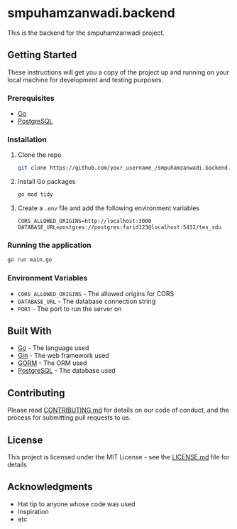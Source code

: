 # smpuhamzanwadi.backend

This is the backend for the smpuhamzanwadi project.

## Getting Started

These instructions will get you a copy of the project up and running on your local machine for development and testing purposes.

### Prerequisites

- [Go](https://golang.org/)
- [PostgreSQL](https://www.postgresql.org/)

### Installation

1. Clone the repo
   ```sh
   git clone https://github.com/your_username_/smpuhamzanwadi.backend.git
   ```
2. Install Go packages
   ```sh
   go mod tidy
   ```
3. Create a `.env` file and add the following environment variables
   ```
   CORS_ALLOWED_ORIGINS=http://localhost:3000
   DATABASE_URL=postgres://postgres:farid123@localhost:5432/tes_sdu
   ```

### Running the application

```sh
go run main.go
```

### Environment Variables

- `CORS_ALLOWED_ORIGINS` - The allowed origins for CORS
- `DATABASE_URL` - The database connection string
- `PORT` - The port to run the server on

## Built With

* [Go](https://golang.org/) - The language used
* [Gin](https://gin-gonic.com/) - The web framework used
* [GORM](https://gorm.io/) - The ORM used
* [PostgreSQL](https://www.postgresql.org/) - The database used

## Contributing

Please read [CONTRIBUTING.md](https://gist.github.com/PurpleBooth/b24679402957c63ec426) for details on our code of conduct, and the process for submitting pull requests to us.

## License

This project is licensed under the MIT License - see the [LICENSE.md](https://gist.github.com/PurpleBooth/b24679402957c63ec426) file for details

## Acknowledgments

* Hat tip to anyone whose code was used
* Inspiration
* etc
